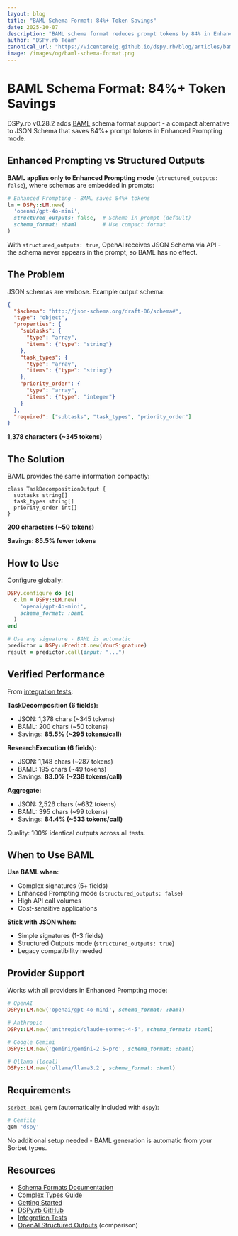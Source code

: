 ```yaml
---
layout: blog
title: "BAML Schema Format: 84%+ Token Savings"
date: 2025-10-07
description: "BAML schema format reduces prompt tokens by 84% in Enhanced Prompting mode"
author: "DSPy.rb Team"
canonical_url: "https://vicentereig.github.io/dspy.rb/blog/articles/baml-schema-format/"
image: /images/og/baml-schema-format.png
---
```


# BAML Schema Format: 84%+ Token Savings

DSPy.rb v0.28.2 adds [BAML](https://docs.boundaryml.com) schema format support - a compact alternative to JSON Schema that saves 84%+ prompt tokens in Enhanced Prompting mode.

## Enhanced Prompting vs Structured Outputs

**BAML applies only to Enhanced Prompting mode** (`structured_outputs: false`), where schemas are embedded in prompts:

```ruby
# Enhanced Prompting - BAML saves 84%+ tokens
lm = DSPy::LM.new(
  'openai/gpt-4o-mini',
  structured_outputs: false,  # Schema in prompt (default)
  schema_format: :baml        # Use compact format
)
```

With `structured_outputs: true`, OpenAI receives JSON Schema via API - the schema never appears in the prompt, so BAML has no effect.

## The Problem

JSON schemas are verbose. Example output schema:

```json
{
  "$schema": "http://json-schema.org/draft-06/schema#",
  "type": "object",
  "properties": {
    "subtasks": {
      "type": "array",
      "items": {"type": "string"}
    },
    "task_types": {
      "type": "array",
      "items": {"type": "string"}
    },
    "priority_order": {
      "type": "array",
      "items": {"type": "integer"}
    }
  },
  "required": ["subtasks", "task_types", "priority_order"]
}
```

**1,378 characters (~345 tokens)**

## The Solution

BAML provides the same information compactly:

```baml
class TaskDecompositionOutput {
  subtasks string[]
  task_types string[]
  priority_order int[]
}
```

**200 characters (~50 tokens)**

**Savings: 85.5% fewer tokens**

## How to Use

Configure globally:

```ruby
DSPy.configure do |c|
  c.lm = DSPy::LM.new(
    'openai/gpt-4o-mini',
    schema_format: :baml
  )
end

# Use any signature - BAML is automatic
predictor = DSPy::Predict.new(YourSignature)
result = predictor.call(input: "...")
```

## Verified Performance

From [integration tests](https://github.com/vicentereig/dspy.rb/blob/main/spec/integration/baml_schema_format_spec.rb):

**TaskDecomposition (6 fields):**
- JSON: 1,378 chars (~345 tokens)
- BAML: 200 chars (~50 tokens)
- Savings: **85.5% (~295 tokens/call)**

**ResearchExecution (6 fields):**
- JSON: 1,148 chars (~287 tokens)
- BAML: 195 chars (~49 tokens)
- Savings: **83.0% (~238 tokens/call)**

**Aggregate:**
- JSON: 2,526 chars (~632 tokens)
- BAML: 395 chars (~99 tokens)
- Savings: **84.4% (~533 tokens/call)**

Quality: 100% identical outputs across all tests.

## When to Use BAML

**Use BAML when:**
- Complex signatures (5+ fields)
- Enhanced Prompting mode (`structured_outputs: false`)
- High API call volumes
- Cost-sensitive applications

**Stick with JSON when:**
- Simple signatures (1-3 fields)
- Structured Outputs mode (`structured_outputs: true`)
- Legacy compatibility needed

## Provider Support

Works with all providers in Enhanced Prompting mode:

```ruby
# OpenAI
DSPy::LM.new('openai/gpt-4o-mini', schema_format: :baml)

# Anthropic
DSPy::LM.new('anthropic/claude-sonnet-4-5', schema_format: :baml)

# Google Gemini
DSPy::LM.new('gemini/gemini-2.5-pro', schema_format: :baml)

# Ollama (local)
DSPy::LM.new('ollama/llama3.2', schema_format: :baml)
```

## Requirements

[`sorbet-baml`](https://github.com/vicentereig/sorbet-baml) gem (automatically included with `dspy`):

```ruby
# Gemfile
gem 'dspy'
```

No additional setup needed - BAML generation is automatic from your Sorbet types.

## Resources

- [Schema Formats Documentation](https://vicentereig.github.io/dspy.rb/core-concepts/signatures/#schema-formats)
- [Complex Types Guide](https://vicentereig.github.io/dspy.rb/advanced/complex-types/#schema-format-options)
- [Getting Started](https://vicentereig.github.io/dspy.rb/getting-started/quick-start/)
- [DSPy.rb GitHub](https://github.com/vicentereig/dspy.rb)
- [Integration Tests](https://github.com/vicentereig/dspy.rb/blob/main/spec/integration/baml_schema_format_spec.rb)
- [OpenAI Structured Outputs](https://platform.openai.com/docs/guides/structured-outputs) (comparison)
